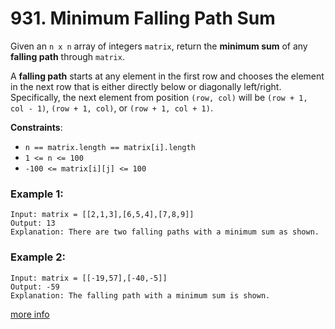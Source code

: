 # 931. Minimum Falling Path Sum

Given an `n x n` array of integers `matrix`, return the **minimum sum** of any **falling path** through `matrix`.

A **falling path** starts at any element in the first row and chooses the element in the next row that is either directly below or diagonally left/right. Specifically, the next element from position `(row, col)` will be `(row + 1, col - 1)`, `(row + 1, col)`, or `(row + 1, col + 1)`.

**Constraints**:
- `n == matrix.length == matrix[i].length`
- `1 <= n <= 100`
- `-100 <= matrix[i][j] <= 100`

### Example 1:
```
Input: matrix = [[2,1,3],[6,5,4],[7,8,9]]
Output: 13
Explanation: There are two falling paths with a minimum sum as shown.
```

### Example 2:
```
Input: matrix = [[-19,57],[-40,-5]]
Output: -59
Explanation: The falling path with a minimum sum is shown.
```

[more info](https://leetcode.com/problems/minimum-falling-path-sum/)